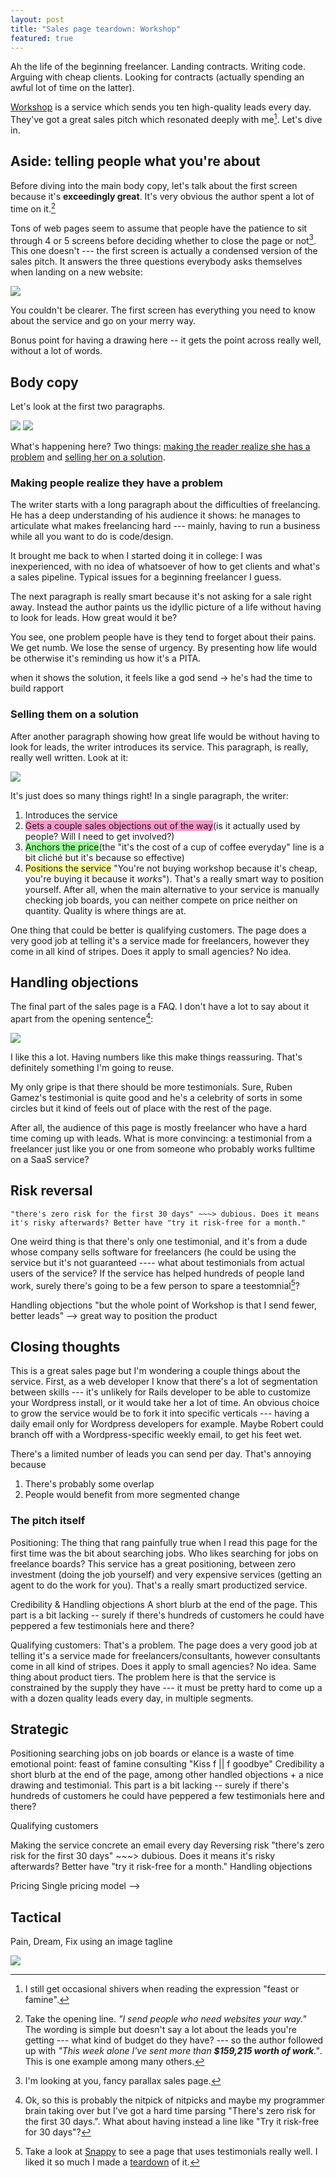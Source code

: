 ```yaml
---
layout: post
title: "Sales page teardown: Workshop"
featured: true
---
```


Ah the life of the beginning freelancer. Landing contracts. Writing code. Arguing with cheap clients. Looking for contracts (actually spending an awful lot of time on the latter).

[Workshop](http://letsworkshop.com/) is a service which sends you ten high-quality leads every day. They've got a great sales pitch which resonated deeply with me[^feast]. Let's dive in.

## Aside: telling people what you're about

Before diving into the main body copy, let's talk about the first screen because it's **exceedingly great**. 
It's very obvious the author spent a lot of time on it.[^firstline]

Tons of web pages seem to assume that people have the patience to sit through 4 or 5 screens before deciding whether to close the page or not[^parallax]. This one doesn't --- the first screen is actually a condensed version of the sales pitch. It answers the three questions everybody asks themselves when landing on a new website:

<img src="/images/workshop_teardown/1.png" class="img-responsive" /> 

You couldn't be clearer. The first screen has everything you need to know about the service and go on your merry way.

Bonus point for having a drawing here -- it gets the point across really well, without a lot of words.

## Body copy

Let's look at the first two paragraphs.

<img src="/images/workshop_teardown/2.png" class="img-responsive" />
<img src="/images/workshop_teardown/3.png" class="img-responsive" />

What's happening here? Two things: <u>making the reader realize she has a problem</u> and <u>selling her on a solution</u>.

### Making people realize they have a problem

The writer starts with a long paragraph about the difficulties of freelancing. He has a deep understanding of his audience it shows: he manages to articulate what makes freelancing hard --- mainly, having to run a business while all you want to do is code/design.

It brought me back to when I started doing it in college: I was inexperienced, with no idea of whatsoever of how to get clients and what's a sales pipeline. Typical issues for a beginning freelancer I guess. 

The next paragraph is really smart because it's not asking for a sale right away. Instead the author paints us the idyllic picture of a life without having to look for leads. How great would it be?

You see, one problem people have is they tend to forget about their pains. We get numb. We lose the sense of urgency. By presenting how life would be otherwise it's reminding us how it's a PITA.

when it shows the solution, it feels like a god send -> he's had the time to build rapport

### Selling them on a solution

After another paragraph showing how great life would be without having to look for leads, the writer introduces its service. This paragraph, is really, really well written. Look at it:

<img src="/images/workshop_teardown/5.png" class="img-responsive" />


It's just does so many things right! In a single paragraph, the writer:

1. Introduces the service
2. <span style='background-color: #ff99cc'>Gets a couple sales objections out of the way</span>(is it actually used by people? Will I need to get involved?)
2. <span style='background-color: #99FF99;'>Anchors the price</span>(the "it's the cost of a cup of coffee everyday" line is a bit cliché but it's because so effective)
3. <span style='background-color: #ffff99'>Positions the service</span> "You're not buying workshop because it's cheap, you're buying it because it *works*").
     That's a really smart way to position yourself. After all, when the main alternative to your service is manually checking job boards, you can neither compete on price neither on quantity. Quality is where things are at.

One thing that could be better is qualifying customers. The page does a very good job at telling it's a service made for freelancers, however they come in all kind of stripes. Does it apply to small agencies? No idea.

## Handling objections

The final part of the sales page is a FAQ. I don't have a lot to say about it apart from the opening sentence[^nitpick]:

<img src="/images/workshop_teardown/6.png" class="img-responsive" />

I like this a lot. Having numbers like this make things reassuring. That's definitely something I'm going to reuse.

My only gripe is that there should be more testimonials. Sure, Ruben Gamez's testimonial is quite good and he's a celebrity of sorts in some circles but it kind of feels out of place with the rest of the page.

After all, the audience of this page is mostly freelancer who have a hard time coming up with leads. What is more convincing: a testimonial from a freelancer just like you or one from someone who probably works fulltime on a SaaS service?

## Risk reversal

    "there's zero risk for the first 30 days" ~~~> dubious. Does it means it's risky afterwards? Better have "try it risk-free for a month."


One weird thing is that there's only one testimonial, and it's from a dude whose company sells software for freelancers (he could be using the service but it's not guaranteed ---- what about testimonials from actual users of the service? If the service has helped hundreds of people land work, surely there's going to be a few person to spare a teestomnial[^testimonials]?

Handling objections
    "but the whole point of Workshop is that I send fewer, better leads" --> great way to position the product 


## Closing thoughts

This is a great sales page but I'm wondering a couple things about the service. First, as a web developer I know that there's a lot of segmentation between skills --- it's unlikely for Rails developer to be able to customize your Wordpress install, or it would take her a lot of time. An obvious choice to grow the service would be to fork it into specific verticals --- having a daily email only for Wordpress developers for example. Maybe Robert could branch off with a Wordpress-specific weekly email, to get his feet wet.


There's a limited number of leads you can send per day. That's annoying because
1. There's probably some overlap
2. People would benefit from more segmented change

### The pitch itself

Positioning:
    The thing that rang painfully true when I read this page for the first time was the bit about searching jobs. Who likes searching for jobs on freelance boards? This service has a great positioning, between zero investment (doing the job yourself) and very expensive services (getting an agent to do the work for you). That's a really smart productized service.

Credibility & Handling objections
    A short blurb at the end of the page. This part is a bit lacking -- surely if there's hundreds of customers he could have peppered a few testimonials here and there?

Qualifying customers:
    That's a problem. The page does a very good job at telling it's a service made for freelancers/consultants, however consultants come in all kind of stripes. Does it apply to small agencies? No idea. Same thing about product tiers. The problem here is that the service is constrained by the supply they have --- it must be pretty hard to come up a with a dozen quality leads every day, in multiple segments. 



Strategic
---------
Positioning
    searching jobs on job boards or elance is a waste of time
    emotional point: feast of famine consulting "Kiss f || f goodbye"
Credibility
    a short blurb at the end of the page, among other handled objections + a nice drawing and testimonial. This part is a bit lacking -- surely if there's hundreds of customers he could have peppered a few testimonials here and there?

Qualifying customers
    
Making the service concrete
    an email every day
Reversing risk
    "there's zero risk for the first 30 days" ~~~> dubious. Does it means it's risky afterwards? Better have "try it risk-free for a month."
Handling objections
    

Pricing
    Single pricing model -->

Tactical
--------

Pain, Dream, Fix
using an image
tagline

<img src="/images/workshop_teardown/2.png" class="img-responsive" />

[^parallax]: I'm looking at you, fancy parallax sales page.
[^sugarman]: That's the famous Sugarman quote "The purpose of the headline is to get the first sentence read. The purpose of the first sentence is to get the second sentence read." etc.
[^compulsive]:  I guess that's a good assumption with compulsive readers like me --- but don't believe that most people read every little line on their box of cereals during breakfast. 
[^feast]: I still get occasional shivers when reading the expression "feast or famine".
[^hoy]: Credits to [Amy Hoy](https://unicornfree.com/) for naming this. It's probably known as something else too.
[^testimonials]: Take a look at [Snappy](https://besnappy.com) to see a page that uses testimonials really well. I liked it so much I made a [teardown](/2015/01/06/sales-page-teardown-snappy/) of it.
[^firstline]: Take the opening line. _"I send people who need websites your way."_ <br>The wording is simple but doesn't say a lot about the leads you're getting --- what kind of budget do they have? --- so the author followed up with _"This week alone I've sent more than **$159,215 worth of work**."_. This is one example among many others.
[^nitpick]: Ok, so this is probably the nitpick of nitpicks and maybe my programmer brain taking over but I've got a hard time parsing "There's zero risk for the first 30 days.". What about having instead a line like "Try it risk-free for 30 days"? 
[^positioning]: 
